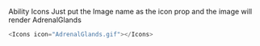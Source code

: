Ability Icons 
Just put the Image name as the icon prop and the image will render
AdrenalGlands
```js
<Icons icon="AdrenalGlands.gif"></Icons>
```
